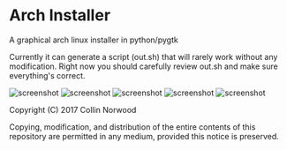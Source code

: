 # Arch Installer 
A graphical arch linux installer in python/pygtk

Currently it can generate a script (out.sh) that  will rarely work without any modification. Right now you should carefully review out.sh and make sure everything's correct.

![screenshot](http://collinnorwood.com/arch/1.png "Super early")
![screenshot](http://collinnorwood.com/arch/2.png "Super early")
![screenshot](http://collinnorwood.com/arch/3.png "Super early")
![screenshot](http://collinnorwood.com/arch/4.png "Super early")
![screenshot](http://collinnorwood.com/arch/5.png "Super early")


Copyright (C) 2017 Collin Norwood

Copying, modification, and distribution of the entire contents of this repository are permitted in any medium, provided this notice is preserved.





